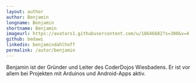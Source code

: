 ```yaml
---
layout: author
author: Benjamin
longname: Benjamin
shortname: Benjamin
imageurl: https://avatars1.githubusercontent.com/u/18646682?s=300&v=4
github: bedawi
linkedin: benjamindahlhoff
permalink: /autor/benjamin
---
```


Benjamin ist der Gründer und Leiter des CoderDojos Wiesbadens.
Er ist vor allem bei Projekten mit Arduinos und Android-Apps aktiv.
